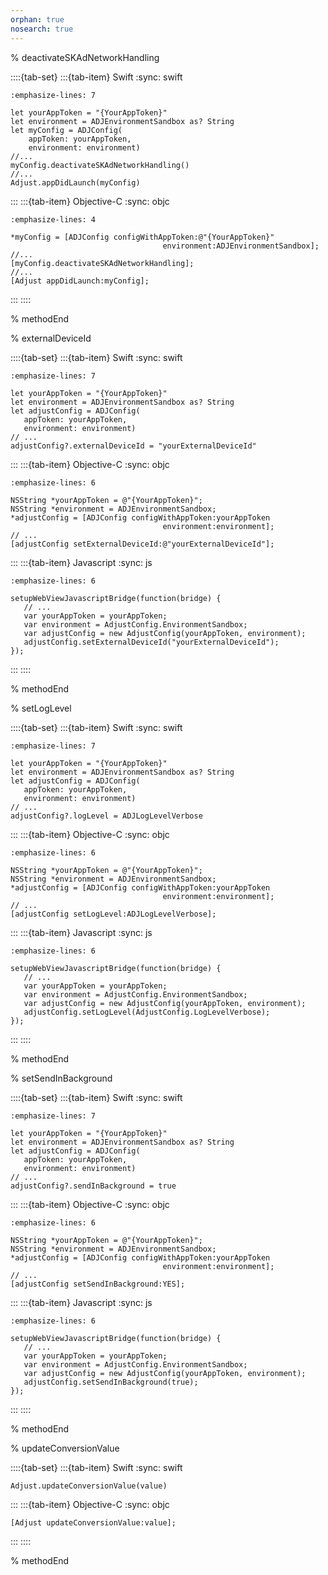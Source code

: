 ```yaml
---
orphan: true
nosearch: true
---
```


% deactivateSKAdNetworkHandling

::::{tab-set}
:::{tab-item} Swift
:sync: swift
```{code-block} swift
:emphasize-lines: 7

let yourAppToken = "{YourAppToken}"
let environment = ADJEnvironmentSandbox as? String
let myConfig = ADJConfig(
    appToken: yourAppToken,
    environment: environment)
//...
myConfig.deactivateSKAdNetworkHandling()
//...
Adjust.appDidLaunch(myConfig)
```
:::
:::{tab-item} Objective-C
:sync: objc
```{code-block} objc
:emphasize-lines: 4

*myConfig = [ADJConfig configWithAppToken:@"{YourAppToken}"
                                  environment:ADJEnvironmentSandbox];
//...
[myConfig.deactivateSKAdNetworkHandling];
//...
[Adjust appDidLaunch:myConfig];
```
:::
::::

% methodEnd

% externalDeviceId

::::{tab-set}
:::{tab-item} Swift
:sync: swift
```{code-block} swift
:emphasize-lines: 7

let yourAppToken = "{YourAppToken}"
let environment = ADJEnvironmentSandbox as? String
let adjustConfig = ADJConfig(
   appToken: yourAppToken,
   environment: environment)
// ...
adjustConfig?.externalDeviceId = "yourExternalDeviceId"
```
:::
:::{tab-item} Objective-C
:sync: objc
```{code-block} objc
:emphasize-lines: 6

NSString *yourAppToken = @"{YourAppToken}";
NSString *environment = ADJEnvironmentSandbox;
*adjustConfig = [ADJConfig configWithAppToken:yourAppToken
                                  environment:environment];
// ...
[adjustConfig setExternalDeviceId:@"yourExternalDeviceId"];
```
:::
:::{tab-item} Javascript
:sync: js
```{code-block} js
:emphasize-lines: 6

setupWebViewJavascriptBridge(function(bridge) {
   // ...
   var yourAppToken = yourAppToken;
   var environment = AdjustConfig.EnvironmentSandbox;
   var adjustConfig = new AdjustConfig(yourAppToken, environment);
   adjustConfig.setExternalDeviceId("yourExternalDeviceId");
});
```
:::
::::

% methodEnd

% setLogLevel

::::{tab-set}
:::{tab-item} Swift
:sync: swift
```{code-block} swift
:emphasize-lines: 7

let yourAppToken = "{YourAppToken}"
let environment = ADJEnvironmentSandbox as? String
let adjustConfig = ADJConfig(
   appToken: yourAppToken,
   environment: environment)
// ...
adjustConfig?.logLevel = ADJLogLevelVerbose
```
:::
:::{tab-item} Objective-C
:sync: objc
```{code-block} objc
:emphasize-lines: 6

NSString *yourAppToken = @"{YourAppToken}";
NSString *environment = ADJEnvironmentSandbox;
*adjustConfig = [ADJConfig configWithAppToken:yourAppToken
                                  environment:environment];
// ...
[adjustConfig setLogLevel:ADJLogLevelVerbose];
```
:::
:::{tab-item} Javascript
:sync: js
```{code-block} js
:emphasize-lines: 6

setupWebViewJavascriptBridge(function(bridge) {
   // ...
   var yourAppToken = yourAppToken;
   var environment = AdjustConfig.EnvironmentSandbox;
   var adjustConfig = new AdjustConfig(yourAppToken, environment);
   adjustConfig.setLogLevel(AdjustConfig.LogLevelVerbose);
});
```
:::
::::

% methodEnd

% setSendInBackground

::::{tab-set}
:::{tab-item} Swift
:sync: swift
```{code-block} swift
:emphasize-lines: 7

let yourAppToken = "{YourAppToken}"
let environment = ADJEnvironmentSandbox as? String
let adjustConfig = ADJConfig(
   appToken: yourAppToken,
   environment: environment)
// ...
adjustConfig?.sendInBackground = true
```
:::
:::{tab-item} Objective-C
:sync: objc
```{code-block} objc
:emphasize-lines: 6

NSString *yourAppToken = @"{YourAppToken}";
NSString *environment = ADJEnvironmentSandbox;
*adjustConfig = [ADJConfig configWithAppToken:yourAppToken
                                  environment:environment];
// ...
[adjustConfig setSendInBackground:YES];
```
:::
:::{tab-item} Javascript
:sync: js
```{code-block} js
:emphasize-lines: 6

setupWebViewJavascriptBridge(function(bridge) {
   // ...
   var yourAppToken = yourAppToken;
   var environment = AdjustConfig.EnvironmentSandbox;
   var adjustConfig = new AdjustConfig(yourAppToken, environment);
   adjustConfig.setSendInBackground(true);
});
```
:::
::::

% methodEnd

% updateConversionValue

::::{tab-set}
:::{tab-item} Swift
:sync: swift
```{code-block} swift
Adjust.updateConversionValue(value)
```
:::
:::{tab-item} Objective-C
:sync: objc
```{code-block} objc
[Adjust updateConversionValue:value];
```
:::
::::

% methodEnd
